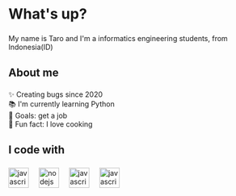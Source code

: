 <h1 align="left">What's up?</h1>

###

<p align="left">My name is Taro and I'm a informatics engineering
students, from Indonesia(ID)</p>

###

<h2 align="left">About me</h2>

###

<p align="left">✨ Creating bugs since 2020<br>📚 I'm currently learning Python<br>🎯 Goals: get a job<br>🎲 Fun fact: I love cooking</p>

###

<h2 align="left">I code with</h2>

###

<div align="left">
  <img src="https://cdn.jsdelivr.net/gh/devicons/devicon/icons/javascript/javascript-original.svg" height="40" alt="javascript logo"  />
  <img width="12" />
  <img src="https://cdn.jsdelivr.net/gh/devicons/devicon/icons/nodejs/nodejs-original.svg" height="40" alt="nodejs logo"  />
  <img width="12" />
  <img src="https://cdn.jsdelivr.net/gh/devicons/devicon/icons/python/python-original.svg" height="40" alt="javascript logo"  />
  <img width="12" />
  <img src="https://cdn.jsdelivr.net/gh/devicons/devicon/icons/cplusplus/cplusplus-original.svg" height="40" alt="javascript logo"  />
  <img width="12" />
</div>

###
